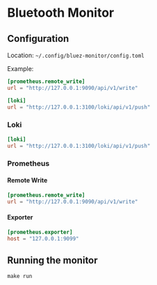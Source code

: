 # Bluetooth Monitor

## Configuration

Location: `~/.config/bluez-monitor/config.toml`

Example:
```toml
[prometheus.remote_write]
url = "http://127.0.0.1:9090/api/v1/write"

[loki]
url = "http://127.0.0.1:3100/loki/api/v1/push"
```


### Loki
```toml
[loki]
url = "http://127.0.0.1:3100/loki/api/v1/push"
```

### Prometheus

#### Remote Write
```toml
[prometheus.remote_write]
url = "http://127.0.0.1:9090/api/v1/write"
```

#### Exporter
```toml
[prometheus.exporter]
host = "127.0.0.1:9099"
```

## Running the monitor

```
make run
```

[Loki]: https://grafana.com/oss/loki/
[Prometheus]: https://prometheus.io/